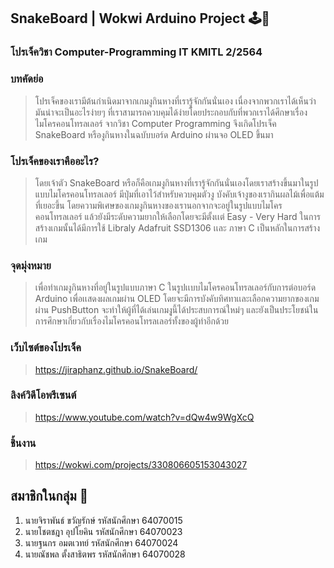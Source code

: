 ## SnakeBoard | Wokwi Arduino Project 🕹️🐍

### โปรเจ็ควิชา Computer-Programming IT KMITL 2/2564 

### บทคัดย่อ
> โปรเจ็คของเรามีต้นกำเนิดมาจากเกมงูกินหางที่เรารู้จักกันนั่นเอง เนื่องจากพวกเราได้เห็นว่ามันน่าจะเป็นอะไรง่ายๆ ที่เราสามารถควบคุมได้ง่ายโดยประกอบกับที่พวกเราได้ศึกษาเรื่องไมโครคอนโทรลเลอร์ จากวิชา Computer Programming จึงเกิดโปรเจ็ค SnakeBoard หรืองูกินหางในฉบับบอร์ด Arduino ผ่านจอ OLED ขึ้นมา

### โปรเจ็คของเราคืออะไร?
> โดยเจ้าตัว SnakeBoard หรือก็คือเกมงูกินหางที่เรารู้จักกันนั่นเองโดยเราสร้างขึ้นมาในรูปแบบไมโครคอนโทรลเลอร์ มีปุ่มที่เอาไว้สำหรับควบคุมตัวงู บังคับเจ้างูของเรากินผลไม้เพื่อแต้มที่เยอะขึ้น โดยความพิเศษของเกมงูกินหางของเรานอกจากจะอยู่ในรูปแบบไมโครคอนโทรลเลอร์ แล้วยังมีระดับความยากให้เลือกโดยจะมีตั้งเเต่ Easy - Very Hard ในการสร้างเกมนั้นได้มีการใช้ Libraly Adafruit SSD1306 เเละ ภาษา C เป็นหลักในการสร้างเกม

### จุดมุ่งหมาย
> เพื่อทำเกมงูกินหางที่อยู่ในรูปแบบภาษา C ในรูปเเบบไมโครคอนโทรลเลอร์กับการต่อบอร์ด Arduino เพื่อเเสดงผลเกมผ่าน OLED โดยจะมีการบังคับทิศทาเเละเลือกความยากของเกมผ่าน PushButton จะทำให้ผู้ที่ได้เล่นเกมงุูนี้ได้ประสบการณ์ใหม่ๆ และยังเป็นประโยชน์ในการศึกษาเกี่ยวกับเรื่องไมโครคอนโทรลเลอร์ทั้งของผู้ทำอีกด้วย

### เว็บไซต์ของโปรเจ็ค
> https://jiraphanz.github.io/SnakeBoard/

### ลิงค์วิดีโอพรีเซนต์
> https://www.youtube.com/watch?v=dQw4w9WgXcQ

### ชิ้นงาน
> https://wokwi.com/projects/330806605153043027


## สมาชิกในกลุ่ม 🧑
1. นายจิราพันธ์ ขวัญรักษ์ รหัสนักศึกษา 64070015
2. นายโชตชฎา อุปโยคิน รหัสนักศึกษา 64070023
3. นายฐนกร อมตเวทย์ รหัสนักศึกษา 64070024
4. นายณัชพล ตั้งสาธิตพร รหัสนักศึกษา 64070028
